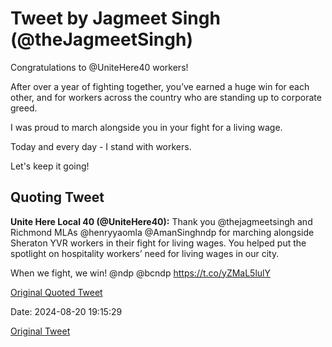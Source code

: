 # Tweet by Jagmeet Singh (@theJagmeetSingh)

Congratulations to @UniteHere40 workers!

After over a year of fighting together, you’ve earned a huge win for each other, and for workers across the country who are standing up to corporate greed.

I was proud to march alongside you in your fight for a living wage.

Today and every day - I stand with workers.

Let's keep it going!

## Quoting Tweet

**Unite Here Local 40 (@UniteHere40):** Thank you @thejagmeetsingh and Richmond MLAs @henryyaomla @AmanSinghndp for marching alongside Sheraton YVR workers in their fight for living wages. You helped put the spotlight on hospitality workers’ need for living wages in our city. 

When we fight, we win!
@ndp @bcndp https://t.co/yZMaL5lulY

[Original Quoted Tweet](https://x.com/UniteHere40/status/1825939625892008178)

Date: 2024-08-20 19:15:29

[Original Tweet](https://x.com/theJagmeetSingh/status/1825974956414390543)
